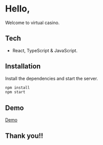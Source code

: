 # Hello,

Welcome to virtual casino.

## Tech

- React, TypeScript & JavaScript.

## Installation

Install the dependencies and start the server.

```sh
npm install
npm start
```

## Demo

[Demo](http://abdul-casino-games.netlify.app)

## Thank you!!
